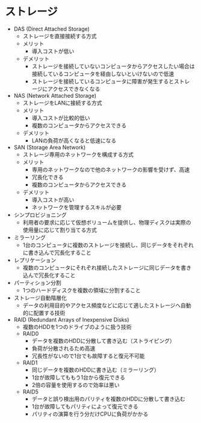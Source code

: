 # ストレージ

- DAS (Direct Attached Storage)
    - ストレージを直接接続する方式
    - メリット
        - 導入コストが低い
    - デメリット
        - ストレージを接続していないコンピュータからアクセスしたい場合は接続しているコンピュータを経由しないといけないので低速
        - ストレージを接続しているコンピュータに障害が発生するとストレージにアクセスできなくなる
- NAS (Network Attached Storage)
    - ストレージをLANに接続する方式
    - メリット
        - 導入コストが比較的低い
        - 複数のコンピュータからアクセスできる
    - デメリット
        - LANの負荷が高くなると低速になる
- SAN (Storage Area Network)
    - ストレージ専用のネットワークを構成する方式
    - メリット
        - 専用のネットワークなので他のネットワークの影響を受けず、高速
        - 冗長化できる
        - 複数のコンピュータからアクセスできる
    - デメリット
        - 導入コストが高い
        - ネットワークを管理するスキルが必要
- シンプロビジョニング
    - 利用者の要求に応じて仮想ボリュームを提供し、物理ディスクは実際の使用量に応じて割り当てる方式
- ミラーリング
    - 1台のコンピュータに複数のストレージを接続し、同じデータをそれぞれに書き込んで冗長化すること
- レプリケーション
    - 複数のコンピュータにそれぞれ接続したストレージに同じデータを書き込んで冗長化すること
- パーティション分割
    - 1つのハードディスクを複数の領域に分割すること
- ストレージ自動階層化
    - データの利用目的やアクセス頻度などに応じて適したストレージへ自動的に配置する技術
- RAID (Redundant Arrays of Inexpensive Disks)
    - 複数のHDDを1つのドライブのように扱う技術
    - RAID0
        - データを複数のHDDに分散して書き込む（ストライピング）
        - 負荷が分散されるため高速
        - 冗長性がないので1台でも故障すると復元不可能
    - RAID1
        - 同じデータを複数のHDDに書き込む（ミラーリング）
        - 1台が故障してももう1台から復元できる
        - 2倍の容量を使用するので効率は悪い
    - RAID5
        - データと誤り検出用のパリティを複数のHDDに分散して書き込む
        - 1台が故障してもパリティによって復元できる
        - パリティの演算を行う分だけCPUに負荷がかかる

